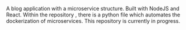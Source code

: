 A blog application with a microservice structure. Built with NodeJS and React.
Within the repository , there is a python file which automates the dockerization of microservices.
This repository is currently in progress.
